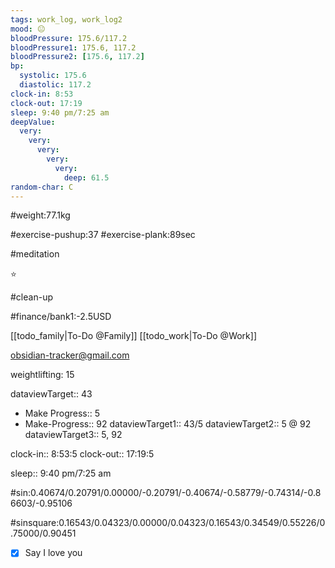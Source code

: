 ```yaml
---
tags: work_log, work_log2
mood: 😐
bloodPressure: 175.6/117.2
bloodPressure1: 175.6, 117.2
bloodPressure2: [175.6, 117.2]
bp:
  systolic: 175.6
  diastolic: 117.2
clock-in: 8:53
clock-out: 17:19
sleep: 9:40 pm/7:25 am
deepValue:
  very:
    very:
      very:
        very:
          very:
            deep: 61.5
random-char: C
---
```


#weight:77.1kg

#exercise-pushup:37
#exercise-plank:89sec

#meditation

⭐

#clean-up

#finance/bank1:-2.5USD

[[todo_family|To-Do @Family]]
[[todo_work|To-Do @Work]]

obsidian-tracker@gmail.com

weightlifting: 15

dataviewTarget:: 43

- Make Progress:: 5
- Make-Progress:: 92
  dataviewTarget1:: 43/5
  dataviewTarget2:: 5 @ 92
  dataviewTarget3:: 5, 92

clock-in:: 8:53:5
clock-out:: 17:19:5

sleep:: 9:40 pm/7:25 am

#sin:0.40674/0.20791/0.00000/-0.20791/-0.40674/-0.58779/-0.74314/-0.86603/-0.95106

#sinsquare:0.16543/0.04323/0.00000/0.04323/0.16543/0.34549/0.55226/0.75000/0.90451

- [x] Say I love you
